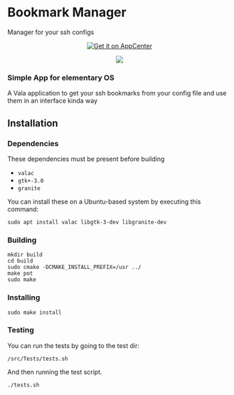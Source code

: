 # Bookmark Manager
Manager for your ssh configs

<p align="center">
    <a href="https://appcenter.elementary.io/com.github.bartzaalberg.bookmark-manager">
        <img src="https://appcenter.elementary.io/badge.svg" alt="Get it on AppCenter">
    </a>
</p>

<p align="center">
    <img 
    src="https://raw.githubusercontent.com/bartzaalberg/bookmark-manager/master/screenshot.png" />
</p>

### Simple App for elementary OS

A Vala application to get your ssh bookmarks from your config file and use them in an interface kinda way

## Installation

### Dependencies

These dependencies must be present before building
 - `valac`
 - `gtk+-3.0`
 - `granite`

 You can install these on a Ubuntu-based system by executing this command:
 
 `sudo apt install valac libgtk-3-dev libgranite-dev`


### Building
```
mkdir build
cd build
sudo cmake -DCMAKE_INSTALL_PREFIX=/usr ../
make pot
sudo make
```


### Installing
`sudo make install`

### Testing

You can run the tests by going to the test dir:

`/src/Tests/tests.sh`

And then running the test script.

`./tests.sh`
